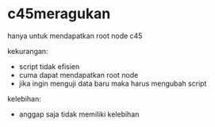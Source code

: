 # c45meragukan
hanya untuk mendapatkan root node c45

kekurangan:
- script tidak efisien
- cuma dapat mendapatkan root node
- jika ingin menguji data baru maka harus mengubah script

kelebihan:
- anggap saja tidak memiliki kelebihan
